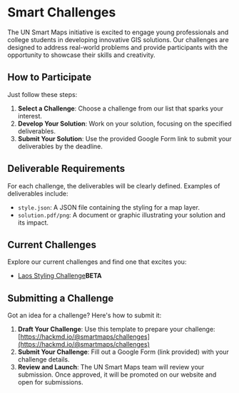 # Smart Challenges

The UN Smart Maps initiative is excited to engage young professionals and college students in developing innovative GIS solutions. Our challenges are designed to address real-world problems and provide participants with the opportunity to showcase their skills and creativity.

## How to Participate

Just follow these steps:

1. **Select a Challenge**: Choose a challenge from our list that sparks your interest.
2. **Develop Your Solution**: Work on your solution, focusing on the specified deliverables.
3. **Submit Your Solution**: Use the provided Google Form link to submit your deliverables by the deadline.

## Deliverable Requirements

For each challenge, the deliverables will be clearly defined. Examples of deliverables include:

- `style.json`: A JSON file containing the styling for a map layer.
- `solution.pdf/png`: A document or graphic illustrating your solution and its impact.

## Current Challenges

Explore our current challenges and find one that excites you:

- [Laos Styling Challenge](./challenges/laos-challenge.md)**BETA**

## Submitting a Challenge

Got an idea for a challenge? Here's how to submit it:

1. **Draft Your Challenge**: Use this template to prepare your challenge:
[https://hackmd.io/@smartmaps/challenges](https://hackmd.io/@smartmaps/challenges) 
1. **Submit Your Challenge**: Fill out a Google Form (link provided) with your challenge details.
2. **Review and Launch**: The UN Smart Maps team will review your submission. Once approved, it will be promoted on our website and open for submissions.

